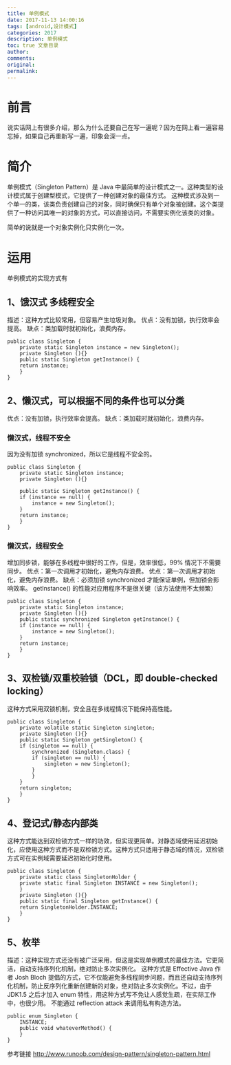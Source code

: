 ```yaml
---
title: 单例模式
date: 2017-11-13 14:00:16
tags: [android,设计模式]
categories: 2017
description: 单例模式
toc: true 文章目录
author:
comments:
original:
permalink:
---
```

# 前言
说实话网上有很多介绍，那么为什么还要自己在写一遍呢？因为在网上看一遍容易忘掉，如果自己再重新写一遍，印象会深一点。
# 简介
单例模式（Singleton Pattern）是 Java 中最简单的设计模式之一。这种类型的设计模式属于创建型模式，它提供了一种创建对象的最佳方式。
这种模式涉及到一个单一的类，该类负责创建自己的对象，同时确保只有单个对象被创建。这个类提供了一种访问其唯一的对象的方式，可以直接访问，不需要实例化该类的对象。

简单的说就是一个对象实例化只实例化一次。
# 运用
单例模式的实现方式有
## 1、饿汉式 多线程安全
描述：这种方式比较常用，但容易产生垃圾对象。
优点：没有加锁，执行效率会提高。
缺点：类加载时就初始化，浪费内存。
```
public class Singleton {  
    private static Singleton instance = new Singleton();  
    private Singleton (){}  
    public static Singleton getInstance() {  
    return instance;  
    }  
}

```
## 2、懒汉式，可以根据不同的条件也可以分类
优点：没有加锁，执行效率会提高。
缺点：类加载时就初始化，浪费内存。
### 懒汉式，线程不安全
因为没有加锁 synchronized，所以它是线程不安全的。
```
public class Singleton {  
    private static Singleton instance;  
    private Singleton (){}  

    public static Singleton getInstance() {  
    if (instance == null) {  
        instance = new Singleton();  
    }  
    return instance;  
    }  
}  
```
### 懒汉式，线程安全
增加同步锁，能够在多线程中很好的工作，但是，效率很低，99% 情况下不需要同步。
优点：第一次调用才初始化，避免内存浪费。
优点：第一次调用才初始化，避免内存浪费。
缺点：必须加锁 synchronized 才能保证单例，但加锁会影响效率。
getInstance() 的性能对应用程序不是很关键（该方法使用不太频繁）
```
public class Singleton {  
    private static Singleton instance;  
    private Singleton (){}  
    public static synchronized Singleton getInstance() {  
    if (instance == null) {  
        instance = new Singleton();  
    }  
    return instance;  
    }  
}
```
## 3、双检锁/双重校验锁（DCL，即 double-checked locking）
这种方式采用双锁机制，安全且在多线程情况下能保持高性能。
```
public class Singleton {  
    private volatile static Singleton singleton;  
    private Singleton (){}  
    public static Singleton getSingleton() {  
    if (singleton == null) {  
        synchronized (Singleton.class) {  
        if (singleton == null) {  
            singleton = new Singleton();  
        }  
        }  
    }  
    return singleton;  
    }  
}  
```
## 4、登记式/静态内部类
这种方式能达到双检锁方式一样的功效，但实现更简单。对静态域使用延迟初始化，应使用这种方式而不是双检锁方式。这种方式只适用于静态域的情况，双检锁方式可在实例域需要延迟初始化时使用。
```
public class Singleton {  
    private static class SingletonHolder {  
    private static final Singleton INSTANCE = new Singleton();  
    }  
    private Singleton (){}  
    public static final Singleton getInstance() {  
    return SingletonHolder.INSTANCE;  
    }  
}   
```
## 5、枚举
描述：这种实现方式还没有被广泛采用，但这是实现单例模式的最佳方法。它更简洁，自动支持序列化机制，绝对防止多次实例化。
这种方式是 Effective Java 作者 Josh Bloch 提倡的方式，它不仅能避免多线程同步问题，而且还自动支持序列化机制，防止反序列化重新创建新的对象，绝对防止多次实例化。不过，由于 JDK1.5 之后才加入 enum 特性，用这种方式写不免让人感觉生疏，在实际工作中，也很少用。
不能通过 reflection attack 来调用私有构造方法。
```
public enum Singleton {  
    INSTANCE;  
    public void whateverMethod() {  
    }  
}  
```

参考链接
http://www.runoob.com/design-pattern/singleton-pattern.html
